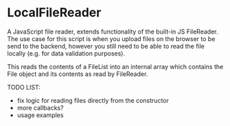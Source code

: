 # LocalFileReader

A JavaScript file reader, extends functionality of the built-in JS FileReader. The use case for this script is when you upload files on the browser to be send to the backend, however you still need to be able to read the file locally (e.g. for data validation purposes).

This reads the contents of a FileList into an internal array which contains the File object and its contents as read by FileReader.

TODO LIST:
- fix logic for reading files directly from the constructor
- more callbacks?
- usage examples
